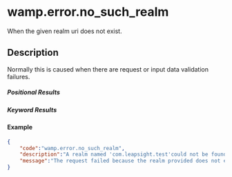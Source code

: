 # wamp.error.no_such_realm
When the given realm uri does not exist.

## Description
Normally this is caused when there are request or input data validation failures.

##### Positional Results
<DataTreeView
	:maxDepth="10"
	:data="JSON.stringify({
        0: {
            'type': 'string',
            'description': 'The error message'
        }
	})"
/>

##### Keyword Results
<DataTreeView
	:maxDepth="10"
	:data="JSON.stringify({
        'code': {
            'type': 'string',
            'description': 'wamp.error.no_such_realm'
        },
        'description': {
            'type': 'string',
            'description': 'The error description'
        },
        'message': {
            'type': 'string',
            'description': 'The error message'
        }
	})"
/>

#### Example

```json
{
    "code":"wamp.error.no_such_realm",
    "description":"A realm named 'com.leapsight.test'could not be found.", 
    "message":"The request failed because the realm provided does not exist."
}
```